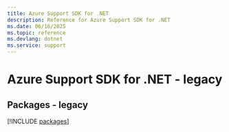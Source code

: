 ```yaml
---
title: Azure Support SDK for .NET
description: Reference for Azure Support SDK for .NET
ms.date: 06/16/2025
ms.topic: reference
ms.devlang: dotnet
ms.service: support
---
```

# Azure Support SDK for .NET - legacy
## Packages - legacy
[!INCLUDE [packages](support-index.md)]
